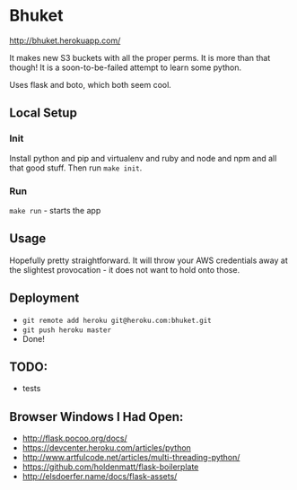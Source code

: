 # Bhuket

http://bhuket.herokuapp.com/

It makes new S3 buckets with all the proper perms. It is more than that though! It is a soon-to-be-failed attempt to learn some python.

Uses flask and boto, which both seem cool.

## Local Setup

### Init

Install python and pip and virtualenv and ruby and node and npm and all that good stuff. Then run `make init`.

### Run

`make run` - starts the app

## Usage

Hopefully pretty straightforward. It will throw your AWS credentials away at the slightest provocation - it does not want to hold onto those.

## Deployment

- `git remote add heroku git@heroku.com:bhuket.git`
- `git push heroku master`
- Done!

## TODO:

- tests

## Browser Windows I Had Open:

- http://flask.pocoo.org/docs/
- https://devcenter.heroku.com/articles/python
- http://www.artfulcode.net/articles/multi-threading-python/
- https://github.com/holdenmatt/flask-boilerplate
- http://elsdoerfer.name/docs/flask-assets/